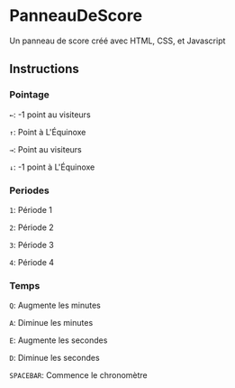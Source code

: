 # PanneauDeScore
Un panneau de score créé avec HTML, CSS, et Javascript

## Instructions
### Pointage
`←`: -1 point au visiteurs

`↑`: Point à L'Équinoxe

`→`: Point au visiteurs

`↓`: -1 point à L'Équinoxe

### Periodes
`1`: Période 1

`2`: Période 2

`3`: Période 3

`4`: Période 4

### Temps
`Q`: Augmente les minutes

`A`: Diminue les minutes

`E`: Augmente les secondes

`D`: Diminue les secondes

`SPACEBAR`: Commence le chronomètre
